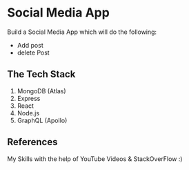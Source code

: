 # Social Media App

Build a Social Media App which will do the following:
* Add post 
* delete Post 

## The Tech Stack 

1. MongoDB (Atlas)
2. Express
3. React 
4. Node.js
5. GraphQL (Apollo)




## References 
My Skills with the help of YouTube Videos & StackOverFlow :)